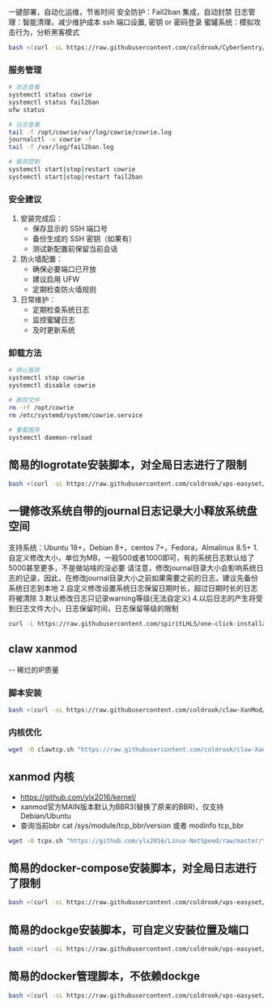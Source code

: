 一键部署，自动化运维，节省时间
安全防护：Fail2ban 集成，自动封禁
日志管理：智能清理，减少维护成本
ssh 端口设置, 密钥 or 密码登录
蜜罐系统：模拟攻击行为，分析黑客模式

```sh
bash <(curl -sL https://raw.githubusercontent.com/coldrook/CyberSentry/refs/heads/main/install.sh)
```
### 服务管理

```bash
# 状态查看
systemctl status cowrie
systemctl status fail2ban
ufw status

# 日志查看
tail -f /opt/cowrie/var/log/cowrie/cowrie.log
journalctl -u cowrie -f
tail -f /var/log/fail2ban.log

# 服务控制
systemctl start|stop|restart cowrie
systemctl start|stop|restart fail2ban
```

### 安全建议

1. 安装完成后：
   - 保存显示的 SSH 端口号
   - 备份生成的 SSH 密钥（如果有）
   - 测试新配置前保留当前会话
2. 防火墙配置：
   - 确保必要端口已开放
   - 建议启用 UFW
   - 定期检查防火墙规则
3. 日常维护：
   - 定期检查系统日志
   - 监控蜜罐日志
   - 及时更新系统

### 卸载方法

```bash
# 停止服务
systemctl stop cowrie
systemctl disable cowrie

# 删除文件
rm -rf /opt/cowrie
rm /etc/systemd/system/cowrie.service

# 重载服务
systemctl daemon-reload
```


## 简易的logrotate安装脚本，对全局日志进行了限制

```sh
bash <(curl -sL https://raw.githubusercontent.com/coldrook/vps-easyset/refs/heads/main/log.sh)
```

## 一键修改系统自带的journal日志记录大小释放系统盘空间

支持系统：Ubuntu 18+，Debian 8+，centos 7+，Fedora，Almalinux 8.5+
1.自定义修改大小，单位为MB，一般500或者1000即可，有的系统日志默认给了5000甚至更多，不是做站啥的没必要
请注意，修改journal目录大小会影响系统日志的记录，因此，在修改journal目录大小之前如果需要之前的日志，建议先备份系统日志到本地
2.自定义修改设置系统日志保留日期时长，超过日期时长的日志将被清除
3.默认修改日志只记录warning等级(无法自定义)
4.以后日志的产生将受到日志文件大小，日志保留时间，日志保留等级的限制

```sh
curl -L https://raw.githubusercontent.com/spiritLHLS/one-click-installation-script/main/repair_scripts/resize_journal.sh -o resize_journal.sh && chmod +x resize_journal.sh && bash resize_journal.sh
```

## claw xanmod
   -- 稀烂的IP质量

### 脚本安装

```sh
bash <(curl -sL https://raw.githubusercontent.com/coldrook/claw-XanMod/refs/heads/main/xanmod.sh)
```
### 内核优化

```sh
wget -O clawtcp.sh "https://raw.githubusercontent.com/coldrook/claw-XanMod/refs/heads/main/clawtcp.sh" && chmod +x clawtcp.sh && ./clawtcp.sh
```

## xanmod 内核

   - https://github.com/ylx2016/kernel/
   - xanmod官方MAIN版本默认为BBR3(替换了原来的BBR)，仅支持Debian/Ubuntu    
   - 查询当前bbr  cat /sys/module/tcp_bbr/version 或者 modinfo tcp_bbr

```sh
wget -O tcpx.sh "https://github.com/ylx2016/Linux-NetSpeed/raw/master/tcpx.sh" && chmod +x tcpx.sh && ./tcpx.sh
```

## 简易的docker-compose安装脚本，对全局日志进行了限制

```sh
bash <(curl -sL https://raw.githubusercontent.com/coldrook/vps-easyset/refs/heads/main/dc.sh)
```

## 简易的dockge安装脚本，可自定义安装位置及端口

```sh
bash <(curl -sL https://raw.githubusercontent.com/coldrook/vps-easyset/refs/heads/main/dockge.sh)
```

## 简易的docker管理脚本，不依赖dockge

```sh
bash <(curl -sL https://raw.githubusercontent.com/coldrook/vps-easyset/refs/heads/main/easydocker.sh)
```
